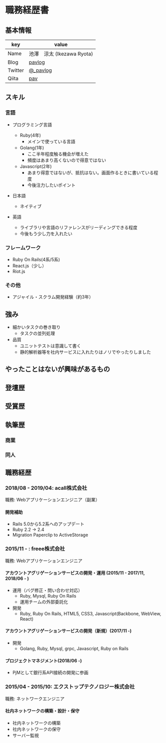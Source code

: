# 職務経歴書

## 基本情報

|key|value|
|---|-----|
|Name|池澤　涼太 (Ikezawa Ryota)|
|Blog|[pavlog](https://www.pavlog.tokyo)|
|Twitter|[@_pavlog](https://twitter.com/_pavlog)|
|Qiita|[pav](https://qiita.com/pav)|

## スキル

### 言語

- プログラミング言語
  - Ruby(4年)
    - メインで使っている言語
  - Golang(1年)
    - ここ半年程度触る機会が増えた
    - 頻度はあまり高くないので得意ではない
  - Javascript(2年)
    - あまり得意ではないが、抵抗はない。画面作るときに書いている程度
    - 今後注力したいポイント

- 日本語
  - ネイティブ
- 英語
  - ライブラリや言語のリファレンスがリーディングできる程度
  - 今後もう少し力を入れたい

### フレームワーク

- Ruby On Rails(4系/5系)
- React.js（少し）
- Riot.js

### その他

- アジャイル・スクラム開発経験（約3年）

## 強み

- 細かいタスクの巻き取り
  - タスクの並列処理
- 品質
  - ユニットテストは意識して書く
  - 静的解析器等を社内サービスに入れたりはノリでやったりしました

## やったことはないが興味があるもの

## 登壇歴

## 受賞歴

## 執筆歴

### 商業

### 同人

## 職務経歴

### 2018/08 - 2019/04: acall株式会社

職務: Webアプリケーションエンジニア（副業）

#### 開発補助

- Rails 5.0から5.2系へのアップデート
- Ruby 2.2 -> 2.4
- Migration Paperclip to ActiveStorage

### 2015/11 - : freee株式会社

職務: Webアプリケーションエンジニア

#### アカウントアグリゲーションサービスの開発・運用 (2015/11 - 2017/11, 2018/06 - )

- 運用（バグ修正・問い合わせ対応）
  - Ruby, Mysql, Ruby On Rails
  - 運用チームの外部委託化
- 開発
  - Ruby, Ruby On Rails, HTML5, CSS3, Javascript(Backbone, WebView, React)

#### アカウントアグリゲーションサービスの開発（新規）(2017/11 -)

- 開発
  - Golang, Ruby, Mysql, grpc, Javascript, Ruby on Rails

#### プロジェクトマネジメント(2018/06 -)

- PjMとして銀行系API接続の開発に参画

### 2015/04 - 2015/10: エクストップテクノロジー株式会社

職務: ネットワークエンジニア

#### 社内ネットワークの構築・設計・保守

- 社内ネットワークの構築
- 社内ネットワークの保守
- サーバー監視
